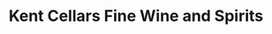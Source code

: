 ---
title: "Kent Cellars Fine Wine and Spirits"
url: /englewood/kent-cellars-fine-wine-and-spirits/
shop: Spirituosen
---